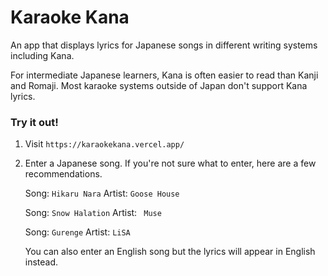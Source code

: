 # Karaoke Kana

An app that displays lyrics for Japanese songs in different writing systems including Kana.

For intermediate Japanese learners, Kana is often easier to read than Kanji and Romaji. Most karaoke systems outside of Japan don't support Kana lyrics.

### Try it out!

1. Visit `https://karaokekana.vercel.app/`

2. Enter a Japanese song. If you're not sure what to enter, here are a few recommendations.

   Song: `Hikaru Nara`
   Artist: `Goose House`

   Song: `Snow Halation`
   Artist: ` Muse`

   Song: `Gurenge`
   Artist: `LiSA`

   You can also enter an English song but the lyrics will appear in English instead.
